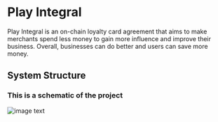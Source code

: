 # Play Integral
Play Integral is an on-chain loyalty card agreement that aims to make merchants spend less money to gain more influence and improve their business. Overall, businesses can do better and users can save more money.


## System Structure
### This is a schematic of the project
![image text](https://github.com/DankFang/On-chain-integration-system/tree/main/img)

   

